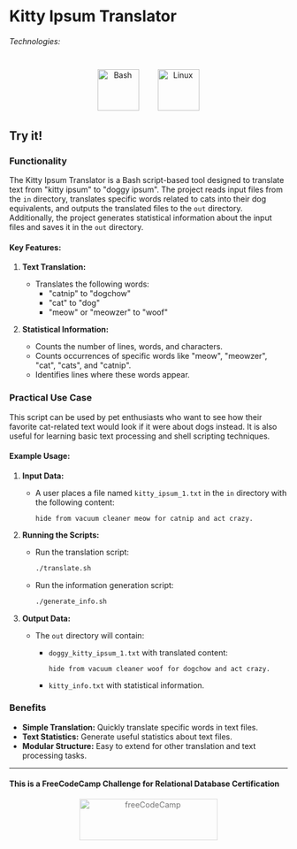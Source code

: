 # Kitty Ipsum Translator

###### Technologies:
<p align="center">
   <img src="https://raw.githubusercontent.com/danielcranney/readme-generator/main/public/icons/skills/bash-colored.svg" width="75" height="75" alt="Bash" style="margin: 10px 15px 0 15px;" />
   <img src="https://raw.githubusercontent.com/danielcranney/readme-generator/main/public/icons/skills/linux-colored.svg" width="75" height="75" alt="Linux" style="margin: 10px 15px 0 15px;" />
</p>

## Try it!

### Functionality

The Kitty Ipsum Translator is a Bash script-based tool designed to translate text from "kitty ipsum" to "doggy ipsum". The project reads input files from the `in` directory, translates specific words related to cats into their dog equivalents, and outputs the translated files to the `out` directory. Additionally, the project generates statistical information about the input files and saves it in the `out` directory.

#### Key Features:
1. **Text Translation:**
   - Translates the following words:
     - "catnip" to "dogchow"
     - "cat" to "dog"
     - "meow" or "meowzer" to "woof"

2. **Statistical Information:**
   - Counts the number of lines, words, and characters.
   - Counts occurrences of specific words like "meow", "meowzer", "cat", "cats", and "catnip".
   - Identifies lines where these words appear.

### Practical Use Case

This script can be used by pet enthusiasts who want to see how their favorite cat-related text would look if it were about dogs instead. It is also useful for learning basic text processing and shell scripting techniques.

#### Example Usage:

1. **Input Data:**
   - A user places a file named `kitty_ipsum_1.txt` in the `in` directory with the following content:

     ```plaintext
     hide from vacuum cleaner meow for catnip and act crazy.
     ```

2. **Running the Scripts:**
   - Run the translation script:

     ```bash
     ./translate.sh
     ```

   - Run the information generation script:

     ```bash
     ./generate_info.sh
     ```

3. **Output Data:**
   - The `out` directory will contain:
     - `doggy_kitty_ipsum_1.txt` with translated content:

       ```plaintext
       hide from vacuum cleaner woof for dogchow and act crazy.
       ```

     - `kitty_info.txt` with statistical information.

### Benefits

- **Simple Translation:** Quickly translate specific words in text files.
- **Text Statistics:** Generate useful statistics about text files.
- **Modular Structure:** Easy to extend for other translation and text processing tasks.

---
#### This is a FreeCodeCamp Challenge for Relational Database Certification
<p align="center">
<img src="https://cdn.freecodecamp.org/platform/universal/fcc_primary.svg" width="250" height="75" alt="freeCodeCamp" style="margin: 0 15px; opacity: 0.6" />
</p>
